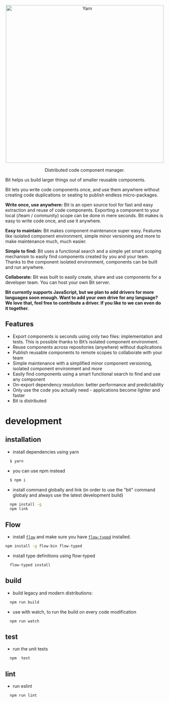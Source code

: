 <p align="center">
  <a href="https://bitsrc.io/">
    <img alt="Yarn" src="https://s29.postimg.org/q9flqqoif/cover_github_1.png" width="500">
  </a>
</p>

<p align="center">
  Distributed code component manager.
</p>

Bit helps us build larger things out of smaller reusable components.

Bit lets you write code components once, and use them anywhere without creating code duplications or seating to publish endless micro-packages.

**Write once, use anywhere:** Bit is an open source tool for fast and easy extraction and reuse of code components. Exporting a component to your local (/team / community) scope can be done in mere seconds. Bit makes is easy to write code once, and use it anywhere. 

**Easy to maintain:** Bit makes component maintenance super easy. Features like isolated component environment, simple minor versioning and more to make maintenance much, much easier.

**Simple to find:** Bit uses a functional search and a simple yet smart scoping mechanism to easily find components created by you and your team. Thanks to the component isolated environment, components can be built and run anywhere.

**Collaborate:** Bit was built to easily create, share and use components for a developer team. You can host your own Bit server.

**Bit currently supports JavaScript, but we plan to add drivers for more languages soon enough. Want to add your own drive for any language? We love that, feel free to contribute a driver. If you like to we can even do it together.**

## Features

* Export components is seconds using only two files: implementation and tests. This is possible thanks to Bit’s isolated component environment.
* Reuse components across repositories (anywhere) without duplications
* Publish reusable components to remote scopes to collaborate with your team
* Simple maintenance with a simplified minor component versioning, isolated component environment and more
* Easily find components using a smart functional search to find and use any component 
* On-export dependency resolution: better performance and predictability 
* Only use the code you actually need - applications become lighter and faster
* Bit is distributed

# development

## installation

- install dependencies using yarn
```bash
  $ yarn
```

- you can use npm instead
```bash
  $ npm i
```

- install command globally and link (in order to use the "bit" command globaly and always use the latest development build)
```bash
  npm install -g
  npm link
```

## Flow
- install [`flow`](https://flowtype.org/)
and make sure you have [`flow-typed`](https://github.com/flowtype/flow-typed) installed.
```bash
npm install -g flow-bin flow-typed
```

- install type definitions using flow-typed
```bash
  flow-typed install
```

## build

- build legacy and modern distributions:
```bash
  npm run build
```

- use with watch, to run the build on every code modification
```bash
  npm run watch
```

## test

- run the unit tests
```bash
  npm  test
```

## lint

- run eslint
```bash
  npm run lint
```
